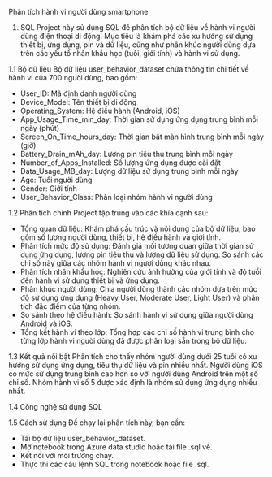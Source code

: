 Phân tích hành vi người dùng smartphone

1. SQL
Project này sử dụng SQL để phân tích bộ dữ liệu về hành vi người dùng điện thoại di động. Mục tiêu là khám phá các xu hướng sử dụng thiết bị, ứng dụng, pin và dữ liệu, cũng như phân khúc người dùng dựa trên các yếu tố nhân khẩu học (tuổi, giới tính) và hành vi sử dụng.

1.1 Bộ dữ liệu
Bộ dữ liệu user_behavior_dataset chứa thông tin chi tiết về hành vi của 700 người dùng, bao gồm:
- User_ID: Mã định danh người dùng
- Device_Model: Tên thiết bị di động
- Operating_System: Hệ điều hành (Android, iOS)
- App_Usage_Time_min_day: Thời gian sử dụng ứng dụng trung bình mỗi ngày (phút)
- Screen_On_Time_hours_day: Thời gian bật màn hình trung bình mỗi ngày (giờ)
- Battery_Drain_mAh_day: Lượng pin tiêu thụ trung bình mỗi ngày
- Number_of_Apps_Installed: Số lượng ứng dụng được cài đặt
- Data_Usage_MB_day: Lượng dữ liệu sử dụng trung bình mỗi ngày
- Age: Tuổi người dùng
- Gender: Giới tính
- User_Behavior_Class: Phân loại nhóm hành vi người dùng

1.2 Phân tích chính
Project tập trung vào các khía cạnh sau:
- Tổng quan dữ liệu: Khám phá cấu trúc và nội dung của bộ dữ liệu, bao gồm số lượng người dùng, thiết bị, hệ điều hành và giới tính.
- Phân tích mức độ sử dụng: Đánh giá mối tương quan giữa thời gian sử dụng ứng dụng, lượng pin tiêu thụ và lượng dữ liệu sử dụng. So sánh các chỉ số này giữa các nhóm hành vi người dùng khác nhau.
- Phân tích nhân khẩu học: Nghiên cứu ảnh hưởng của giới tính và độ tuổi đến hành vi sử dụng thiết bị và ứng dụng.
- Phân khúc người dùng: Chia người dùng thành các nhóm dựa trên mức độ sử dụng ứng dụng (Heavy User, Moderate User, Light User) và phân tích đặc điểm của từng nhóm.
- So sánh theo hệ điều hành: So sánh hành vi sử dụng giữa người dùng Android và iOS.
- Tổng kết hành vi theo lớp: Tổng hợp các chỉ số hành vi trung bình cho từng lớp hành vi người dùng đã được phân loại sẵn trong bộ dữ liệu.

1.3 Kết quả nổi bật
Phân tích cho thấy nhóm người dùng dưới 25 tuổi có xu hướng sử dụng ứng dụng, tiêu thụ dữ liệu và pin nhiều nhất.
Người dùng iOS có mức sử dụng trung bình cao hơn so với người dùng Android trên một số chỉ số.
Nhóm hành vi số 5 được xác định là nhóm sử dụng ứng dụng nhiều nhất.

1.4 Công nghệ sử dụng
SQL 

1.5 Cách sử dụng
Để chạy lại phân tích này, bạn cần:
- Tải bộ dữ liệu user_behavior_dataset.
- Mở notebook trong Azure data studio hoặc tải file .sql về.
- Kết nối với môi trường chạy.
- Thực thi các câu lệnh SQL trong notebook hoặc file .sql.
